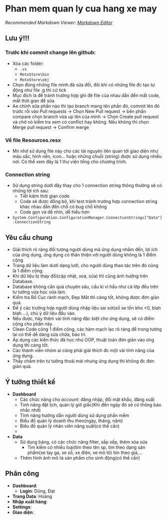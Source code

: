 # Phan mem quan ly cua hang xe may
*Recommended Markdown Viewer: [Markdown Editor](https://marketplace.visualstudio.com/items?itemName=MadsKristensen.MarkdownEditor2)*

## Lưu ý!!!
### Trước khi commit change lên github:
- Xóa các folder:
	+ `.vs`
	+ `MotoStore\bin`
	+ `MotoStore\obj`
- Chọn đúng những file mình đã sửa đổi, đôi khi có những file đc tạo tự động như file .g thì cứ tick
- Mục đích là để tránh trường hợp ghi đè file của nhau dẫn đến mất code, mất thời gian để sửa
- Ae chỉnh sửa phần nào thì tạo branch mang tên phần đó, commit lên đó trước rồi vào Pull requests -> Chọn New Pull request -> bên phần compare chọn branch vừa up lên của mình -> Chọn Create pull request  và chờ nó kiểm tra xem có conflict hay không. Nếu không thì chọn Merge pull request -> Confirm merge

### Về file Resources.resx
- Mn nhớ sử dụng file này cho các tài nguyên liên quan tới giao diện như màu sắc, hình nền, icon... hoặc những chuỗi (string) được sử dụng nhiều nơi. Có thể xem đây là 1 thư viện tổng cho chương trình.

### Connection string
- Sử dụng string dưới đây thay cho 1 connection string thông thường sẽ có những lợi ích sau:
    + Tiết kiệm thời gian code
	+ Code sẽ được đồng bộ, khi test tránh trường hợp connection string khác nhau dẫn đến chỗ có bug chỗ không
	+ Code gọn và dễ nhìn, dễ hiểu hơn
- `System.Configuration.ConfigurationManager.ConnectionStrings["Data"].ConnectionString`

## Yêu cầu chung
- Giải thích rõ ràng đối tượng người dùng mà ứng dụng nhắm đến, lợi ích của ứng dụng, ứng dụng có thân thiện với người dùng không là 1 điểm cộng  
- Trang dữ liệu làm dưới dạng lưới, cho người dùng thao tác trên đó cũng là 1 điểm cộng.  
- Khi dữ liệu bị thay đổi(cập nhật, xoá, sửa) thì cũng ảnh hưởng trên Database.  
- Database không cần quá chuyên sâu, cầu kì vì hầu như cả lớp đều trên tư tưởng vừa học vừa làm.  
- Kiểm tra Bố Cục rành mạch, Đẹp Mắt thì càng tốt, không được đơn giản quá.  
- Để ý các trường hợp người dùng nhập liệu sai sót(số xe tồn kho <0, blah blah ...), chú ý dữ liệu đầu vào.  
- Nếu được, hãy thêm vài tính năng đặc biệt cho ứng dụng, sẽ có điểm cộng cho phần này.  
- Clean Code cũng 1 điểm cộng, các hàm mạch lạc rõ ràng để trong tương lai có thể dễ dàng sửa chữa, bảo trì.  
- Áp dụng các kiến thức đã học như OOP, thuật toán đơn giản vào ứng dụng thì càng tốt.  
- Các thành viên nhóm ai cũng phải giải thích đc một vài tính năng của ứng dụng.  
- Thầy chấm trên tư tưởng thoải mái nhưng ứng dụng thì không đc đơn giản quá.  

## Ý tưởng thiết kế
- **Dashboard**
	+ Các chức năng cho *account*: đăng nhập, đổi mật khẩu, đăng xuất
	+ Tính năng đặt lịch, quản lý giờ giấc(Khi đến ngày đó sẽ có thông báo nhắc nhở)
	+ Tính năng hướng dẫn người dùng sử dụng phần mềm
	+ Biểu đồ quản lý doanh thu theo(ngày, tháng, năm)
	+ Biểu đồ quản lý nhân viên năng suất(có thể cần) 
	+ 
- **Data**
	+ Sử dụng bảng, có các chức năng filter, sắp xếp, thêm xóa sửa
        + Tìm kiếm có nhiều loại(tìm theo tên sp, tìm theo dạng sản phẩm(xe tay ga, xe số, xe điện, xe mô tô) tìm theo giá,...  
	+ Thêm hình ảnh mô tả sản phẩm cho sinh động(có thể cần)
	
## Phân công
- **Dashboard**:
	+ **Login**: Dũng, Đạt
- **Trang Data**: Hoàng
- **Nhập xuất hàng**:
- **Settings**:
- **Giao diện**:

